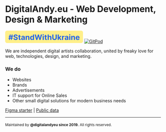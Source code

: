 # DigitalAndy.eu - Web Development, Design &amp; Marketing

[![StandWithUkraine](https://raw.githubusercontent.com/vshymanskyy/StandWithUkraine/main/badges/StandWithUkraine.svg)](https://github.com/vshymanskyy/StandWithUkraine)
[![GitPod](https://img.shields.io/badge/Contribute%20with-Gitpod-908a85?logo=gitpod)](https://gitpod.io/#https://github.com/digitalandyeu/.github)

We are independent digital artists collaboration, united by freaky love for web, technologies, design, and marketing.

### We do

- Websites
- Brands
- Advertisements
- IT support for Online Sales
- Other small digital solutions for modern business needs

[Figma starter](https://www.figma.com/file/0AdHJVIm34eSJ0eRissQfe/Starter-%3A-Web?node-id=1%3A12&t=2H9vpif7XKQGlwfp-1) | [Public data](./public/data/)

---

<small>Maintained by **@digitalandyeu since 2019.** All rights reserved.</small>
